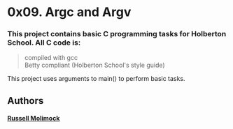 # 0x09. Argc and Argv  

### This project contains basic C programming tasks for Holberton School. All C code is:
> compiled with gcc  
> Betty compliant (Holberton School's style guide)  

 This project uses arguments to main() to perform basic tasks.
 
## Authors
#### <a href="github.com/Rmolimock">Russell Molimock</a>
